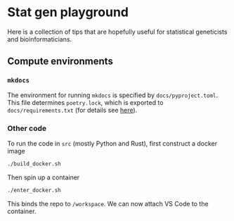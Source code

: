 # Stat gen playground
Here is a collection of tips that are hopefully useful for statistical geneticists and bioinformaticians.

## Compute environments
### `mkdocs`
The environment for running `mkdocs` is specified by `docs/pyproject.toml`. This file determines `poetry.lock`, which is exported to `docs/requirements.txt` (for details see [here](misc/setting_up_mkdocs.md#setting-up-mkdocs)). 

### Other code
To run the code in `src` (mostly Python and Rust), first construct a docker image
```bash
./build_docker.sh
```
Then spin up a container
```bash
./enter_docker.sh
```
This binds the repo to `/workspace`. We can now attach VS Code to the container.
